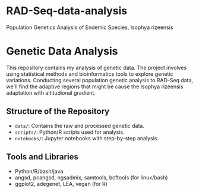 # RAD-Seq-data-analysis
Population Genetics Analysis of Endemic Species, Isophya rizeensis 
# Genetic Data Analysis

This repository contains my analysis of genetic data. The project involves using statistical methods and bioinformatics tools to explore genetic variations. Conducting several population genetic analysis to RAD-Seq data, we'll find the adaptive regions that might be cause the Isophya rizeensis adaptation with altitudional gradient.


## Structure of the Repository
- `data/`: Contains the raw and processed genetic data.
- `scripts/`: Python/R scripts used for analysis.
- `notebooks/`: Jupyter notebooks with step-by-step analysis.

## Tools and Libraries
- Python/R/bash/java
- angsd, pcangsd, ngsadmix, samtools, bcftools (for linux/bash)
- ggplot2, adegenet, LEA, vegan (for R)

